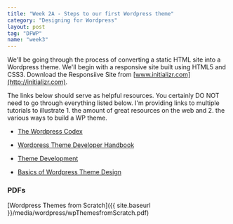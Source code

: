 ```yaml
---
title: "Week 2A - Steps to our first Wordpress theme"
category: "Designing for Wordpress"
layout: post
tag: "DFWP"
name: "week3"
---
```


We'll be going through the process of converting a static HTML site into a Wordpress theme. We'll begin with a responsive site built using HTML5 and CSS3. Download the Responsiive Site from [www.initializr.com](http://initializr.com).

The links below should serve as helpful resources. You certainly DO NOT need to go through everything listed below. I'm providing links to multiple tutorials to illustrate 1. the amount of great resources on the web and 2. the various ways to build a WP theme. 

*   [The Wordpress Codex](https://codex.wordpress.org/)

*   [Wordpress Theme Developer Handbook](http://make.wordpress.org/docs/theme-developer-handbook/)

*   [Theme Development](http://codex.wordpress.org/Theme_Development)

*   [Basics of Wordpress Theme Design](http://codex.wordpress.org/Site_Design_and_Layout)

### PDFs

[Wordpress Themes from Scratch]({{ site.baseurl }}/media/wordpress/wpThemesfromScratch.pdf)